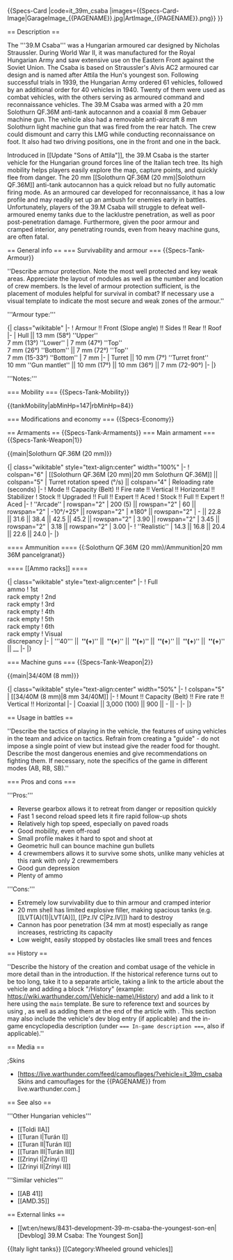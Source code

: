 {{Specs-Card
|code=it_39m_csaba
|images={{Specs-Card-Image|GarageImage_{{PAGENAME}}.jpg|ArtImage_{{PAGENAME}}.png}}
}}

== Description ==
<!-- ''In the description, the first part should be about the history of the creation and combat usage of the vehicle, as well as its key features. In the second part, tell the reader about the ground vehicle in the game. Insert a screenshot of the vehicle, so that if the novice player does not remember the vehicle by name, he will immediately understand what kind of vehicle the article is talking about.'' -->
The '''39.M Csaba''' was a Hungarian armoured car designed by Nicholas Straussler. During World War II, it was manufactured for the Royal Hungarian Army and saw extensive use on the Eastern Front against the Soviet Union. The Csaba is based on Straussler's Alvis AC2 armoured car design and is named after Attila the Hun's youngest son. Following successful trials in 1939, the Hungarian Army ordered 61 vehicles, followed by an additional order for 40 vehicles in 1940. Twenty of them were used as combat vehicles, with the others serving as armoured command and reconnaissance vehicles. The 39.M Csaba was armed with a 20 mm Solothurn QF.36M anti-tank autocannon and a coaxial 8 mm Gebauer machine gun. The vehicle also had a removable anti-aircraft 8 mm Solothurn light machine gun that was fired from the rear hatch. The crew could dismount and carry this LMG while conducting reconnaissance on foot. It also had two driving positions, one in the front and one in the back.

Introduced in [[Update "Sons of Attila"]], the 39.M Csaba is the starter vehicle for the Hungarian ground forces line of the Italian tech tree. Its high mobility helps players easily explore the map, capture points, and quickly flee from danger. The 20 mm [[Solothurn QF.36M (20 mm)|Solothurn QF.36M]] anti-tank autocannon has a quick reload but no fully automatic firing mode. As an armoured car developed for reconnaissance, it has a low profile and may readily set up an ambush for enemies early in battles. Unfortunately, players of the 39.M Csaba will struggle to defeat well-armoured enemy tanks due to the lacklustre penetration, as well as poor post-penetration damage. Furthermore, given the poor armour and cramped interior, any penetrating rounds, even from heavy machine guns, are often fatal.

== General info ==
=== Survivability and armour ===
{{Specs-Tank-Armour}}
<!-- ''Describe armour protection. Note the most well protected and key weak areas. Appreciate the layout of modules as well as the number and location of crew members. Is the level of armour protection sufficient, is the placement of modules helpful for survival in combat? If necessary use a visual template to indicate the most secure and weak zones of the armour.'' -->
''Describe armour protection. Note the most well protected and key weak areas. Appreciate the layout of modules as well as the number and location of crew members. Is the level of armour protection sufficient, is the placement of modules helpful for survival in combat? If necessary use a visual template to indicate the most secure and weak zones of the armour.''

'''Armour type:''' <!-- The types of armour present on the vehicle and their general locations -->
<!-- Example: * Rolled homogeneous armour (Front, Side, Rear, Hull roof)
* Cast homogeneous armour (Turret, Transmission area) -->

{| class="wikitable"
|-
! Armour !! Front (Slope angle) !! Sides !! Rear !! Roof
|-
| Hull || 13 mm (58°) ''Upper''<br>7 mm (13°) ''Lower''
| 7 mm (47°) ''Top'' <br> 7 mm (26°) ''Bottom'' || 7 mm (72°) ''Top''<br>7 mm (15-33°) ''Bottom''
| 7 mm
|-
| Turret || 10 mm (7°) ''Turret front'' <br>10 mm ''Gun mantlet'' || 10 mm (17°) || 10 mm (36°) || 7 mm (72-90°)
|-
|}

'''Notes:''' <!-- Any additional notes which the user needs to be aware of -->
<!-- Example: * Suspension wheels are 20 mm thick, tracks are 30 mm thick, and torsion bars are 60 mm thick. -->

=== Mobility ===
{{Specs-Tank-Mobility}}
<!-- ''Write about the mobility of the ground vehicle. Estimate the specific power and manoeuvrability, as well as the maximum speed forwards and backwards.'' -->

{{tankMobility|abMinHp=147|rbMinHp=84}}

=== Modifications and economy ===
{{Specs-Economy}}

== Armaments ==
{{Specs-Tank-Armaments}}
=== Main armament ===
{{Specs-Tank-Weapon|1}}
<!-- ''Give the reader information about the characteristics of the main gun. Assess its effectiveness in a battle based on the reloading speed, ballistics and the power of shells. Do not forget about the flexibility of the fire, that is how quickly the cannon can be aimed at the target, open fire on it and aim at another enemy. Add a link to the main article on the gun: <code><nowiki>{{main|Name of the weapon}}</nowiki></code>. Describe in general terms the ammunition available for the main gun. Give advice on how to use them and how to fill the ammunition storage.'' -->
{{main|Solothurn QF.36M (20 mm)}}

{| class="wikitable" style="text-align:center" width="100%"
|-
! colspan="6" | [[Solothurn QF.36M (20 mm)|20 mm Solothurn QF.36M]] || colspan="5" | Turret rotation speed (°/s) || colspan="4" | Reloading rate (seconds)
|-
! Mode !! Capacity (Belt) !! Fire rate !! Vertical !! Horizontal !! Stabilizer
! Stock !! Upgraded !! Full !! Expert !! Aced
! Stock !! Full !! Expert !! Aced
|-
! ''Arcade''
| rowspan="2" | 200 (5) || rowspan="2" | 60 || rowspan="2" | -10°/+25° || rowspan="2" | ±180° || rowspan="2" | - || 22.8 || 31.6 || 38.4 || 42.5 || 45.2 || rowspan="2" | 3.90 || rowspan="2" | 3.45 || rowspan="2" | 3.18 || rowspan="2" | 3.00
|-
! ''Realistic''
| 14.3 || 16.8 || 20.4 || 22.6 || 24.0
|-
|}

==== Ammunition ====
{{:Solothurn QF.36M (20 mm)/Ammunition|20 mm 36M pancelgranat}}

==== [[Ammo racks]] ====
<!-- [[File:Ammoracks_{{PAGENAME}}.png|right|thumb|x250px|[[Ammo racks]] of the {{PAGENAME}}]] -->
<!-- '''Last updated:''' -->
{| class="wikitable" style="text-align:center"
|-
! Full<br>ammo
! 1st<br>rack empty
! 2nd<br>rack empty
! 3rd<br>rack empty
! 4th<br>rack empty
! 5th<br>rack empty
! 6th<br>rack empty
! Visual<br>discrepancy
|-
| '''40''' || __&nbsp;''(+__)'' || __&nbsp;''(+__)'' || __&nbsp;''(+__)'' || __&nbsp;''(+__)'' || __&nbsp;''(+__)'' || __&nbsp;''(+__)'' || __
|-
|}

=== Machine guns ===
{{Specs-Tank-Weapon|2}}
<!-- ''Offensive and anti-aircraft machine guns not only allow you to fight some aircraft but also are effective against lightly armoured vehicles. Evaluate machine guns and give recommendations on its use.'' -->
{{main|34/40M (8 mm)}}

{| class="wikitable" style="text-align:center" width="50%"
|-
! colspan="5" | [[34/40M (8 mm)|8 mm 34/40M]]
|-
! Mount !! Capacity (Belt) !! Fire rate !! Vertical !! Horizontal
|-
| Coaxial || 3,000 (100) || 900 || - || -
|-
|}

== Usage in battles ==
<!-- ''Describe the tactics of playing in the vehicle, the features of using vehicles in the team and advice on tactics. Refrain from creating a "guide" - do not impose a single point of view but instead give the reader food for thought. Describe the most dangerous enemies and give recommendations on fighting them. If necessary, note the specifics of the game in different modes (AB, RB, SB).'' -->
''Describe the tactics of playing in the vehicle, the features of using vehicles in the team and advice on tactics. Refrain from creating a "guide" - do not impose a single point of view but instead give the reader food for thought. Describe the most dangerous enemies and give recommendations on fighting them. If necessary, note the specifics of the game in different modes (AB, RB, SB).''

=== Pros and cons ===
<!-- ''Summarise and briefly evaluate the vehicle in terms of its characteristics and combat effectiveness. Mark its pros and cons in a bulleted list. Try not to use more than 6 points for each of the characteristics. Avoid using categorical definitions such as "bad", "good" and the like - use substitutions with softer forms such as "inadequate" and "effective".'' -->

'''Pros:'''

* Reverse gearbox allows it to retreat from danger or reposition quickly
* Fast 1 second reload speed lets it fire rapid follow-up shots
* Relatively high top speed, especially on paved roads
* Good mobility, even off-road
* Small profile makes it hard to spot and shoot at
* Geometric hull can bounce machine gun bullets
* 4 crewmembers allows it to survive some shots, unlike many vehicles at this rank with only 2 crewmembers
* Good gun depression
* Plenty of ammo

'''Cons:'''

* Extremely low survivability due to thin armour and cramped interior
* 20 mm shell has limited explosive filler, making spacious tanks (e.g. [[LVT(A)(1)|LVT(A)]], [[Pz.IV C|Pz.IV]]) hard to destroy
* Cannon has poor penetration (34 mm at most) especially as range increases, restricting its capacity
* Low weight, easily stopped by obstacles like small trees and fences

== History ==
<!-- ''Describe the history of the creation and combat usage of the vehicle in more detail than in the introduction. If the historical reference turns out to be too long, take it to a separate article, taking a link to the article about the vehicle and adding a block "/History" (example: <nowiki>https://wiki.warthunder.com/(Vehicle-name)/History</nowiki>) and add a link to it here using the <code>main</code> template. Be sure to reference text and sources by using <code><nowiki><ref></ref></nowiki></code>, as well as adding them at the end of the article with <code><nowiki><references /></nowiki></code>. This section may also include the vehicle's dev blog entry (if applicable) and the in-game encyclopedia description (under <code><nowiki>=== In-game description ===</nowiki></code>, also if applicable).'' -->
''Describe the history of the creation and combat usage of the vehicle in more detail than in the introduction. If the historical reference turns out to be too long, take it to a separate article, taking a link to the article about the vehicle and adding a block "/History" (example: <nowiki>https://wiki.warthunder.com/(Vehicle-name)/History</nowiki>) and add a link to it here using the <code>main</code> template. Be sure to reference text and sources by using <code><nowiki><ref></ref></nowiki></code>, as well as adding them at the end of the article with <code><nowiki><references /></nowiki></code>. This section may also include the vehicle's dev blog entry (if applicable) and the in-game encyclopedia description (under <code><nowiki>=== In-game description ===</nowiki></code>, also if applicable).''

== Media ==
<!-- ''Excellent additions to the article would be video guides, screenshots from the game, and photos.'' -->

;Skins
* [https://live.warthunder.com/feed/camouflages/?vehicle=it_39m_csaba Skins and camouflages for the {{PAGENAME}} from live.warthunder.com.]

== See also ==
<!-- ''Links to the articles on the War Thunder Wiki that you think will be useful for the reader, for example:''
* ''reference to the series of the vehicles;''
* ''links to approximate analogues of other nations and research trees.'' -->
'''Other Hungarian vehicles'''

* [[Toldi IIA]]
* [[Turan I|Turán I]]
* [[Turan II|Turán II]]
* [[Turan III|Turán III]]
* [[Zrinyi I|Zrínyi I]]
* [[Zrinyi II|Zrínyi II]]

'''Similar vehicles'''

* [[AB 41]]
* [[AMD.35]]

== External links ==
<!-- ''Paste links to sources and external resources, such as:''
* ''topic on the official game forum;''
* ''other literature.'' -->

* [[wt:en/news/8431-development-39-m-csaba-the-youngest-son-en|[Devblog] 39.M Csaba: The Youngest Son]]

{{Italy light tanks}}
[[Category:Wheeled ground vehicles]]